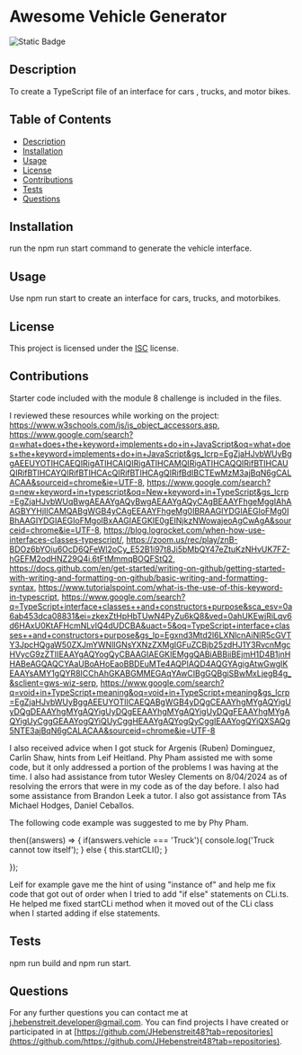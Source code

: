 # Awesome Vehicle Generator

  ![Static Badge](https://img.shields.io/badge/License-ISC-darkred)

## Description

  To create a TypeScript file of an interface for cars , trucks, and motor bikes.

## Table of Contents

- [Description](#description)
- [Installation](#installation)
- [Usage](#usage)
- [License](#license)
- [Contributions](#contributions)
- [Tests](#tests)
- [Questions](#questions)

## Installation

run the npm run start command to generate the vehicle interface.

## Usage

Use npm run start to create an interface for cars, trucks, and motorbikes.

## License
  This project is licensed under the [ISC](https://opensource.org/license/isc-license-txt) license.

## Contributions

Starter code included with the module 8 challenge is included in the files.

I reviewed these resources while working on the project:
https://www.w3schools.com/js/js_object_accessors.asp,
https://www.google.com/search?q=what+does+the+keyword+implements+do+in+JavaScript&oq=what+does+the+keyword+implements+do+in+JavaScript&gs_lcrp=EgZjaHJvbWUyBggAEEUYOTIHCAEQIRigATIHCAIQIRigATIHCAMQIRigATIHCAQQIRifBTIHCAUQIRifBTIHCAYQIRifBTIHCAcQIRifBTIHCAgQIRifBdIBCTEwMzM3ajBqN6gCALACAA&sourceid=chrome&ie=UTF-8,
https://www.google.com/search?q=new+keyword+in+typescript&oq=New+keyword+in+TypeScript&gs_lcrp=EgZjaHJvbWUqBwgAEAAYgAQyBwgAEAAYgAQyCAgBEAAYFhgeMggIAhAAGBYYHjIICAMQABgWGB4yCAgEEAAYFhgeMg0IBRAAGIYDGIAEGIoFMg0IBhAAGIYDGIAEGIoFMgoIBxAAGIAEGKIE0gEINjkzNWowajeoAgCwAgA&sourceid=chrome&ie=UTF-8,
https://blog.logrocket.com/when-how-use-interfaces-classes-typescript/,
https://zoom.us/rec/play/znB-BDOz6bYOiu6OcD6QFeWl2oCy_E52B1i97t8Ji5bMbQY47eZtuKzNHvUK7FZ-hGEFM2odHNZ29Q4i.6tFtMmmqBOQFStQ2,
https://docs.github.com/en/get-started/writing-on-github/getting-started-with-writing-and-formatting-on-github/basic-writing-and-formatting-syntax,
https://www.tutorialspoint.com/what-is-the-use-of-this-keyword-in-typescript,
https://www.google.com/search?q=TypeScript+interface+classes++and+constructors+purpose&sca_esv=0a6ab453dca08831&ei=zkexZtHpHbTUwN4PyZu6kQ8&ved=0ahUKEwjRiLqv6d6HAxU0KtAFHcmNLvIQ4dUDCBA&uact=5&oq=TypeScript+interface+classes++and+constructors+purpose&gs_lp=Egxnd3Mtd2l6LXNlcnAiNlR5cGVTY3JpcHQgaW50ZXJmYWNlIGNsYXNzZXMgIGFuZCBjb25zdHJ1Y3RvcnMgcHVycG9zZTIIEAAYgAQYogQyCBAAGIAEGKIEMggQABiABBiiBEjmH1D4B1jnHHABeAGQAQCYAaUBoAHoEaoBBDEuMTe4AQPIAQD4AQGYAgigAtwGwgIKEAAYsAMY1gQYR8ICChAhGKABGMMEGAqYAwCIBgGQBgiSBwMxLjegB4g_&sclient=gws-wiz-serp,
https://www.google.com/search?q=void+in+TypeScript+meaning&oq=void+in+TypeScript+meaning&gs_lcrp=EgZjaHJvbWUyBggAEEUYOTIICAEQABgWGB4yDQgCEAAYhgMYgAQYigUyDQgDEAAYhgMYgAQYigUyDQgEEAAYhgMYgAQYigUyDQgFEAAYhgMYgAQYigUyCggGEAAYogQYiQUyCggHEAAYgAQYogQyCggIEAAYogQYiQXSAQg5NTE3ajBqN6gCALACAA&sourceid=chrome&ie=UTF-8

I also received advice when I got stuck for Argenis (Ruben) Dominguez, Carlin Shaw, hints from Leif Heitland. Phy Pham assisted me with some code, but it only addressed a portion of the problems I was having at the time. I also had assistance from tutor Wesley Clements on 8/04/2024 as of resolving the errors that were in my code as of the day before. I also had some assistance from Brandon Leek a tutor. I also got assistance from TAs Michael Hodges, Daniel Ceballos.

The following code example was suggested to me by Phy Pham.

then((answers) => {
  if(answers.vehicle === 'Truck'){
    console.log('Truck cannot tow itself');
     } else { 
      this.startCLI();
    } 
     
  });

Leif for example gave me the hint of using "instance of" and help me fix code that got out of order when I tried to add "if else" statements on CLi.ts. He helped me fixed startCLi method when it moved out of the CLi class when I started adding if else statements.

## Tests

npm run build and npm run start.
  
## Questions

For any further questions you can contact me at [j.hebenstreit.developer@gmail.com](mailto:j.hebenstreit.developer@gmail.com). You can find projects I have created or participated in at [https://github.com/JHebenstreit48?tab=repositories](https://github.com/https://github.com/JHebenstreit48?tab=repositories).

